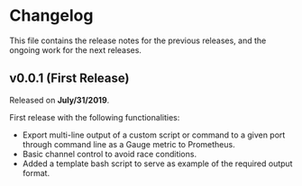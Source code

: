 # Changelog

This file contains the release notes for the previous releases, and the ongoing work for the next releases.

## v0.0.1 (First Release)

Released on **July/31/2019**.

First release with the following functionalities:

- Export multi-line output of a custom script or command to a given port through command line as a Gauge metric to Prometheus.
- Basic channel control to avoid race conditions.
- Added a template bash script to serve as example of the required output format.
